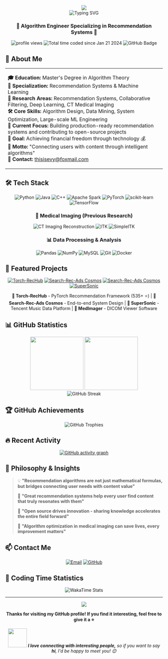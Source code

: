 <div align="center">
  <img src="https://capsule-render.vercel.app/api?type=waving&color=gradient&height=200&section=header&text=柯慕灵&fontSize=80&fontAlignY=35&animation=twinkling&fontColor=ffffff" />
</div>

<div align="center">
  <img src="https://readme-typing-svg.herokuapp.com?font=Fira+Code&pause=1000&color=36BCF7&center=true&vCenter=true&width=435&lines=👋+Hello!+I'm+柯慕灵;🎓+Master's+in+Algorithms;🔍+Recommendation+Systems+Expert;💰+Pursuing+Financial+Freedom!" alt="Typing SVG" />
</div>

<h3 align="center">🌟 Algorithm Engineer Specializing in Recommendation Systems 🌟</h3>

<div align="center">
  <img src="https://komarev.com/ghpvc/?username=1985312383&label=Profile%20views&color=0e75b6&style=flat" alt="profile views" />
  <img src="https://wakatime.com/badge/user/018d2839-d613-4035-95d8-a76de2e98cde.svg" alt="Total time coded since Jan 21 2024" />
  <img src="https://img.shields.io/github/followers/1985312383?label=Followers&style=social" alt="GitHub Badge" />
</div>

## 🎯 About Me

<table>
<tr><td>

**🎓 Education:** Master's Degree in Algorithm Theory  
**💼 Specialization:** Recommendation Systems & Machine Learning  
**🔬 Research Areas:** Recommendation Systems, Collaborative Filtering, Deep Learning, CT Medical Imaging  
**🛠️ Core Skills:** Algorithm Design, Data Mining, System Optimization, Large-scale ML Engineering  
**📍 Current Focus:** Building production-ready recommendation systems and contributing to open-source projects  
**🎯 Goal:** Achieving financial freedom through technology 💰  
**💭 Motto:** "Connecting users with content through intelligent algorithms"  
**📧 Contact:** thisisevy@foxmail.com

</td></tr>
</table>

## 🛠️ Tech Stack

<div align="center">

![Python](https://img.shields.io/badge/Python-3776AB?style=for-the-badge&logo=python&logoColor=white)
![Java](https://img.shields.io/badge/Java-ED8B00?style=for-the-badge&logo=openjdk&logoColor=white)
![C++](https://img.shields.io/badge/C++-00599C?style=for-the-badge&logo=c%2B%2B&logoColor=white)
![Apache Spark](https://img.shields.io/badge/Apache_Spark-E25A1C?style=for-the-badge&logo=apache-spark&logoColor=white)
![PyTorch](https://img.shields.io/badge/PyTorch-EE4C2C?style=for-the-badge&logo=pytorch&logoColor=white)
![scikit-learn](https://img.shields.io/badge/scikit--learn-F7931E?style=for-the-badge&logo=scikit-learn&logoColor=white)
![TensorFlow](https://img.shields.io/badge/TensorFlow-FF6F00?style=for-the-badge&logo=tensorflow&logoColor=white)

### 🏥 Medical Imaging (Previous Research)
![CT Imaging Reconstruction](https://img.shields.io/badge/CT_Imaging_Reconstruction-00D4AA?style=for-the-badge&logo=medical-cross&logoColor=white)
![ITK](https://img.shields.io/badge/ITK-4B8BBE?style=for-the-badge&logo=medical&logoColor=white)
![SimpleITK](https://img.shields.io/badge/SimpleITK-306998?style=for-the-badge&logo=medical&logoColor=white)

### 📊 Data Processing & Analysis
![Pandas](https://img.shields.io/badge/Pandas-150458?style=for-the-badge&logo=pandas&logoColor=white)
![NumPy](https://img.shields.io/badge/NumPy-013243?style=for-the-badge&logo=numpy&logoColor=white)
![MySQL](https://img.shields.io/badge/MySQL-00000F?style=for-the-badge&logo=mysql&logoColor=white)
![Git](https://img.shields.io/badge/Git-F05032?style=for-the-badge&logo=git&logoColor=white)
![Docker](https://img.shields.io/badge/Docker-2496ED?style=for-the-badge&logo=docker&logoColor=white)

</div>

## 🚀 Featured Projects

<div align="center">

[![Torch-RecHub](https://github-readme-stats.vercel.app/api/pin/?username=datawhalechina&repo=torch-rechub&theme=tokyonight)](https://github.com/datawhalechina/torch-rechub)
[![Search-Rec-Ads Cosmos](https://github-readme-stats.vercel.app/api/pin/?username=1985312383&repo=search-rec-ads-cosmos-explorer&theme=tokyonight)](https://github.com/1985312383/search-rec-ads-cosmos-explorer)
[![Search-Rec-Ads Cosmos](https://github-readme-stats.vercel.app/api/pin/?username=1985312383&repo=MedImager&theme=tokyonight)](https://github.com/1985312383/MedImager)
[![SuperSonic](https://github-readme-stats.vercel.app/api/pin/?username=tencentmusic&repo=supersonic&theme=tokyonight)](https://github.com/tencentmusic/supersonic)

**🎯 Torch-RecHub** - PyTorch Recommendation Framework (535+ ⭐) | **🌌 Search-Rec-Ads Cosmos** - End-to-end System Design | **🎵 SuperSonic** - Tencent Music Data Platform | **🔬 MedImager** - DICOM Viewer Software

</div>

## 📊 GitHub Statistics

<div align="center">
  <img height="170em" src="https://github-readme-stats.vercel.app/api?username=1985312383&show_icons=true&theme=tokyonight&include_all_commits=true&count_private=true"/>
  <img height="170em" src="https://github-readme-stats.vercel.app/api/top-langs/?username=1985312383&layout=compact&langs_count=10&theme=tokyonight"/>
</div>

<div align="center">
  <img src="https://streak-stats.demolab.com?user=1985312383&theme=tokyonight&card_height=170" alt="GitHub Streak" />
</div>

## 🏆 GitHub Achievements

<div align="center">
  <img src="https://github-profile-trophy.vercel.app/?username=1985312383&theme=onedark&row=1&column=7" alt="GitHub Trophies" />
</div>

## 🔥 Recent Activity

<div align="center">
  
[![GitHub activity graph](https://github-readme-activity-graph.vercel.app/graph?username=1985312383&bg_color=0d1117&color=708090&line=24292e&point=ff6b6b&area=true&hide_border=true)](https://github.com/ashutosh00710/github-readme-activity-graph)

</div>

## 💬 Philosophy & Insights

> 💡 **"Recommendation algorithms are not just mathematical formulas, but bridges connecting user needs with content value"**
> 
> 🎯 **"Great recommendation systems help every user find content that truly resonates with them"**
> 
> 🚀 **"Open source drives innovation - sharing knowledge accelerates the entire field forward"**
> 
> 🏥 **"Algorithm optimization in medical imaging can save lives, every improvement matters"**

## 📫 Contact Me

<div align="center">

[![Email](https://img.shields.io/badge/Email-thisisevy@foxmail.com-red?style=for-the-badge&logo=gmail&logoColor=white)](mailto:thisisevy@foxmail.com)
[![GitHub](https://img.shields.io/badge/GitHub-1985312383-black?style=for-the-badge&logo=github&logoColor=white)](https://github.com/1985312383)

</div>

## 🎨 Coding Time Statistics

<div align="center">
  <img src="https://github-readme-stats.vercel.app/api/wakatime?username=@1985312383&theme=tokyonight&layout=compact" alt="WakaTime Stats" />
</div>

---

<div align="center">
  <img src="https://capsule-render.vercel.app/api?type=waving&color=gradient&height=100&section=footer" />
</div>

<div align="center">
  
**Thanks for visiting my GitHub profile! If you find it interesting, feel free to give it a ⭐️**

<img src="https://media.giphy.com/media/LnQjpWaON8nhr21vNW/giphy.gif" width="60"> <em><b>I love connecting with interesting people,</b> so if you want to say <b>hi</b>, I'd be happy to meet you! 😊</em>

</div>

<!---
1985312383/1985312383 is a ✨ special ✨ repository because its `README.md` (this file) appears on your GitHub profile.
You can click the Preview link to take a look at your changes.
--->
